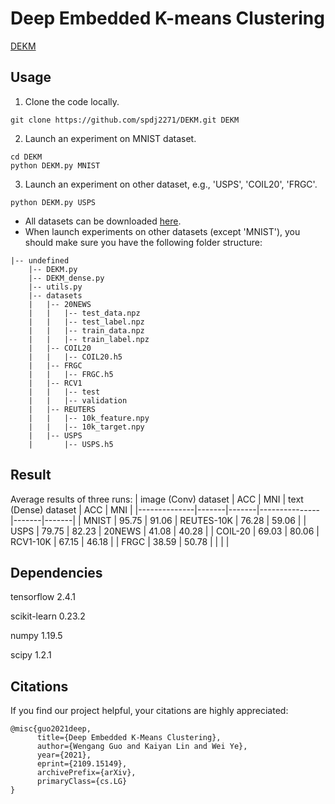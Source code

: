 # Deep Embedded K-means Clustering
[DEKM](https://arxiv.org/abs/2109.15149)

## Usage

1) Clone the code locally.
```
git clone https://github.com/spdj2271/DEKM.git DEKM
```
2) Launch an experiment on MNIST dataset.

```
cd DEKM
python DEKM.py MNIST
```

3)  Launch an experiment on other dataset, e.g., 'USPS', 'COIL20', 'FRGC'. 
```
python DEKM.py USPS
```
- All datasets can be downloaded [here](https://drive.google.com/drive/folders/1raiYP1joy8gtsHXYcW5EuNtECSPRu37v?usp=sharing). 
- When launch experiments on other datasets (except 'MNIST'), you should make sure you have the following folder structure:
```
|-- undefined
    |-- DEKM.py
    |-- DEKM_dense.py
    |-- utils.py
    |-- datasets
    |   |-- 20NEWS
    |   |   |-- test_data.npz
    |   |   |-- test_label.npz
    |   |   |-- train_data.npz
    |   |   |-- train_label.npz
    |   |-- COIL20
    |   |   |-- COIL20.h5
    |   |-- FRGC
    |   |   |-- FRGC.h5
    |   |-- RCV1
    |   |   |-- test
    |   |   |-- validation
    |   |-- REUTERS
    |   |   |-- 10k_feature.npy
    |   |   |-- 10k_target.npy
    |   |-- USPS
    |       |-- USPS.h5
```

## Result
Average results of three runs:
| image (Conv) dataset | ACC   | MNI   | text (Dense) dataset | ACC   | MNI   |
|--------------|-------|-------|---------------|-------|-------|
| MNIST        | 95.75 | 91.06 | REUTES-10K    | 76.28 | 59.06 |
| USPS         | 79.75 | 82.23 | 20NEWS        | 41.08 | 40.28 |
| COIL-20      | 69.03 | 80.06 | RCV1-10K      | 67.15 | 46.18 |
| FRGC         | 38.59 | 50.78 |               |       |       |

## Dependencies
tensorflow 2.4.1

scikit-learn 0.23.2

numpy 1.19.5

scipy 1.2.1

## Citations
If you find our project helpful, your citations are highly appreciated:
```
@misc{guo2021deep,
      title={Deep Embedded K-Means Clustering}, 
      author={Wengang Guo and Kaiyan Lin and Wei Ye},
      year={2021},
      eprint={2109.15149},
      archivePrefix={arXiv},
      primaryClass={cs.LG}
}
```

